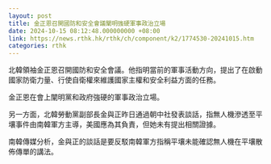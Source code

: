 ```yaml
---
layout: post
title: 金正恩召開國防和安全會議闡明強硬軍事政治立場
date: 2024-10-15 08:12:48.000000000 +08:00
link: https://news.rthk.hk/rthk/ch/component/k2/1774530-20241015.htm
categories: rthk
---
```


北韓領袖金正恩召開國防和安全會議。他指明當前的軍事活動方向，提出了在啟動國家防衛力量、行使自衛權來維護國家主權和安全利益方面的任務。

金正恩在會上闡明黨和政府強硬的軍事政治立場。

另一方面，北韓勞動黨副部長金與正昨日通過朝中社發表談話，指無人機滲透至平壤事件由南韓軍方主導，美國應為其負責，但她未有提出相關證據。

南韓傳媒分析，金與正的談話是要反駁南韓軍方指稱平壤未能確認無人機在平壤散佈傳單的講法。
